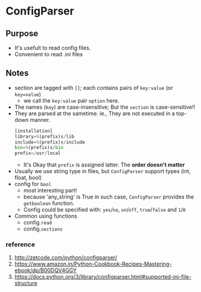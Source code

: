 # ConfigParser
## Purpose
- It's usefult to read config files.
- Convenient to read .ini files

## Notes
- section are tagged with `[]`; each contains pairs of `key:value` (or `key=value`)
    - we call the `key:value` pair `option` here.
- The names (`key`) are case-insensitive; But the `section` is case-sensitive!!
- They are parsed at the sametime. ie., They are not executed in a top-down manner.
    ```python
    [installation]
    library=%(prefix)s/lib
    include=%(prefix)s/include
    bin=%(prefix)s/bin
    prefix=/usr/local
    ```
    - It's Okay that `prefix` is assigned latter. The **order doesn't matter**
- Usually we use string type in files, but `ConfigParser` support types (int, float, bool)
- config for `bool`
    - most interesting part!
    - because 'any_string' is True in such case, `ConfigParser` provides the `getboolean` function.
    - Config could be specified with: `yes`/`no`, `on`/`off`, `true`/`false` and `1`/`0`
- Common using functions
    - config.`read`
    - config.`sections`


### reference
1. http://zetcode.com/python/configparser/
2. https://www.amazon.in/Python-Cookbook-Recipes-Mastering-ebook/dp/B00DQV4GGY
3. https://docs.python.org/3/library/configparser.html#supported-ini-file-structure